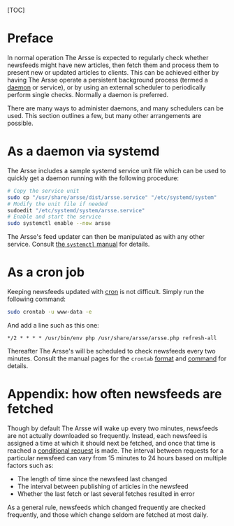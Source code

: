 [TOC]

# Preface

In normal operation The Arsse is expected to regularly check whether newsfeeds might have new articles, then fetch them and process them to present new or updated articles to clients. This can be achieved either by having The Arsse operate a persistent background process (termed a [daemon](https://en.wikipedia.org/wiki/Daemon_(computing)) or service), or by using an external scheduler to periodically perform single checks. Normally a daemon is preferred.

There are many ways to administer daemons, and many schedulers can be used. This section outlines a few, but many other arrangements are possible.

# As a daemon via systemd

The Arsse includes a sample systemd service unit file which can be used to quickly get a daemon running with the following procedure:

```sh
# Copy the service unit
sudo cp "/usr/share/arsse/dist/arsse.service" "/etc/systemd/system"
# Modify the unit file if needed
sudoedit "/etc/systemd/system/arsse.service"
# Enable and start the service
sudo systemctl enable --now arsse
```

The Arsse's feed updater can then be manipulated as with any other service. Consult [the `systemctl` manual](https://www.freedesktop.org/software/systemd/man/systemctl.html) for details.

# As a cron job

Keeping newsfeeds updated with [cron](https://en.wikipedia.org/wiki/Cron) is not difficult. Simply run the following command:


```sh
sudo crontab -u www-data -e
```

And add a line such as this one:

```cron
*/2 * * * * /usr/bin/env php /usr/share/arsse/arsse.php refresh-all
```

Thereafter The Arsse's will be scheduled to check newsfeeds every two minutes. Consult the manual pages for the `crontab` [format](http://man7.org/linux/man-pages/man5/crontab.5.html) and [command](http://man7.org/linux/man-pages/man1/crontab.1.html) for details.

# Appendix: how often newsfeeds are fetched

Though by default The Arsse will wake up every two minutes, newsfeeds are not actually downloaded so frequently. Instead, each newsfeed is assigned a time at which it should next be fetched, and once that time is reached a [conditional request](https://developer.mozilla.org/en-US/docs/Web/HTTP/Conditional_requests) is made. The interval between requests for a particular newsfeed can vary from 15 minutes to 24 hours based on multiple factors such as:

- The length of time since the newsfeed last changed
- The interval between publishing of articles in the newsfeed
- Whether the last fetch or last several fetches resulted in error

As a general rule, newsfeeds which changed frequently are checked frequently, and those which change seldom are fetched at most daily.
